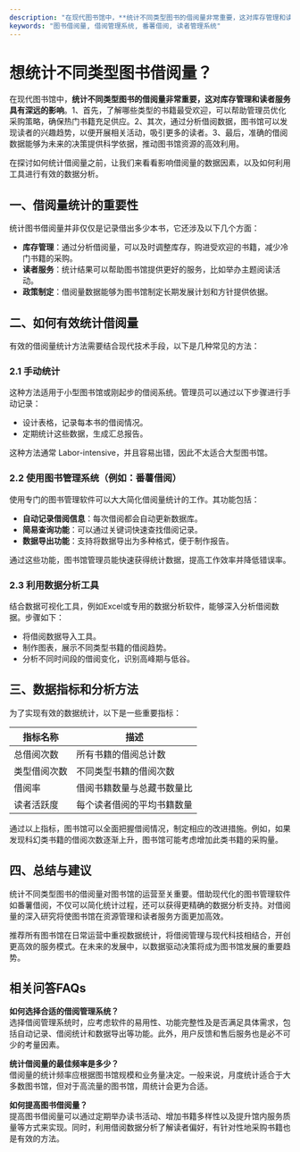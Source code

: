 ```yaml
---
description: "在现代图书馆中，**统计不同类型图书的借阅量非常重要，这对库存管理和读者服务具有深远的影响**。1、首先，了解哪些类型的书籍最受欢迎，可以帮助管理员优化采购策略，确保热门书籍充足供应。2、其次，通过分析借阅数据，图书馆可以发现读者的兴趣趋势，以便开展相关活动，吸引更多的读者。3、最后，准确的借阅数据能够为未来的决策提供科学依据，推动图书馆资源的高效利用。"
keywords: "图书借阅量, 借阅管理系统, 番薯借阅, 读者管理系统"
---
```

# 想统计不同类型图书借阅量？

在现代图书馆中，**统计不同类型图书的借阅量非常重要，这对库存管理和读者服务具有深远的影响**。1、首先，了解哪些类型的书籍最受欢迎，可以帮助管理员优化采购策略，确保热门书籍充足供应。2、其次，通过分析借阅数据，图书馆可以发现读者的兴趣趋势，以便开展相关活动，吸引更多的读者。3、最后，准确的借阅数据能够为未来的决策提供科学依据，推动图书馆资源的高效利用。

在探讨如何统计借阅量之前，让我们来看看影响借阅量的数据因素，以及如何利用工具进行有效的数据分析。

## **一、借阅量统计的重要性**

统计图书借阅量并非仅仅是记录借出多少本书，它还涉及以下几个方面：

- **库存管理**：通过分析借阅量，可以及时调整库存，购进受欢迎的书籍，减少冷门书籍的采购。
- **读者服务**：统计结果可以帮助图书馆提供更好的服务，比如举办主题阅读活动。
- **政策制定**：借阅量数据能够为图书馆制定长期发展计划和方针提供依据。

## **二、如何有效统计借阅量**

有效的借阅量统计方法需要结合现代技术手段，以下是几种常见的方法：

### **2.1 手动统计**

这种方法适用于小型图书馆或刚起步的借阅系统。管理员可以通过以下步骤进行手动记录：

- 设计表格，记录每本书的借阅情况。
- 定期统计这些数据，生成汇总报告。
  
这种方法通常 Labor-intensive，并且容易出错，因此不太适合大型图书馆。

### **2.2 使用图书管理系统（例如：番薯借阅）**

使用专门的图书管理软件可以大大简化借阅量统计的工作。其功能包括：

- **自动记录借阅信息**：每次借阅都会自动更新数据库。
- **简易查询功能**：可以通过关键词快速查找借阅记录。
- **数据导出功能**：支持将数据导出为多种格式，便于制作报告。

通过这些功能，图书馆管理员能快速获得统计数据，提高工作效率并降低错误率。

### **2.3 利用数据分析工具**

结合数据可视化工具，例如Excel或专用的数据分析软件，能够深入分析借阅数据。步骤如下：

- 将借阅数据导入工具。
- 制作图表，展示不同类型书籍的借阅趋势。
- 分析不同时间段的借阅变化，识别高峰期与低谷。

## **三、数据指标和分析方法**

为了实现有效的数据统计，以下是一些重要指标：

| 指标名称          | 描述                        |
|-------------------|-----------------------------|
| 总借阅次数        | 所有书籍的借阅总计数       |
| 类型借阅次数      | 不同类型书籍的借阅次数     |
| 借阅率            | 借阅书籍数量与总藏书数量比 |
| 读者活跃度        | 每个读者借阅的平均书籍数量 |

通过以上指标，图书馆可以全面把握借阅情况，制定相应的改进措施。例如，如果发现科幻类书籍的借阅次数逐渐上升，图书馆可能考虑增加此类书籍的采购量。

## **四、总结与建议**

统计不同类型图书的借阅量对图书馆的运营至关重要。借助现代化的图书管理软件如番薯借阅，不仅可以简化统计过程，还可以获得更精确的数据分析支持。对借阅量的深入研究将使图书馆在资源管理和读者服务方面更加高效。

推荐所有图书馆在日常运营中重视数据统计，将借阅管理与现代科技相结合，开创更高效的服务模式。在未来的发展中，以数据驱动决策将成为图书馆发展的重要趋势。

## 相关问答FAQs

**如何选择合适的借阅管理系统？**  
选择借阅管理系统时，应考虑软件的易用性、功能完整性及是否满足具体需求，包括自动记录、借阅统计和数据导出等功能。此外，用户反馈和售后服务也是必不可少的考量因素。

**统计借阅量的最佳频率是多少？**  
借阅量的统计频率应根据图书馆规模和业务量决定。一般来说，月度统计适合于大多数图书馆，但对于高流量的图书馆，周统计会更为合适。

**如何提高图书借阅量？**  
提高图书借阅量可以通过定期举办读书活动、增加书籍多样性以及提升馆内服务质量等方式来实现。同时，利用借阅数据分析了解读者偏好，有针对性地采购书籍也是有效的方法。
